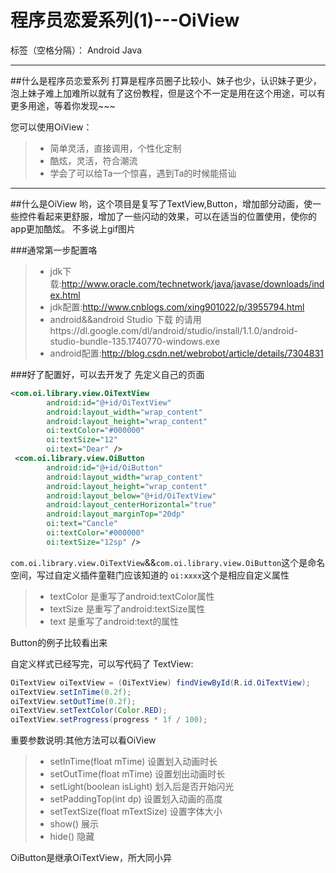 # 程序员恋爱系列(1)---OiView

标签（空格分隔）： Android Java

---

##什么是程序员恋爱系列
打算是程序员圈子比较小、妹子也少，认识妹子更少，泡上妹子难上加难所以就有了这份教程，但是这个不一定是用在这个用途，可以有更多用途，等着你发现~~~

您可以使用OiView：

> * 简单灵活，直接调用，个性化定制
> * 酷炫，灵活，符合潮流
> * 学会了可以给Ta一个惊喜，遇到Ta的时候能搭讪

---

##什么是OiView
哟，这个项目是复写了TextView,Button，增加部分动画，使一些控件看起来更舒服，增加了一些闪动的效果，可以在适当的位置使用，使你的app更加酷炫。
不多说上gif图片

###通常第一步配置咯
> * jdk下载:http://www.oracle.com/technetwork/java/javase/downloads/index.html
> * jdk配置:http://www.cnblogs.com/xing901022/p/3955794.html
> * android&&android Studio 下载 的请用https://dl.google.com/dl/android/studio/install/1.1.0/android-studio-bundle-135.1740770-windows.exe
> * android配置:http://blog.csdn.net/webrobot/article/details/7304831

###好了配置好，可以去开发了
先定义自己的页面
```xml
<com.oi.library.view.OiTextView
        android:id="@+id/OiTextView"
        android:layout_width="wrap_content"
        android:layout_height="wrap_content"
        oi:textColor="#000000"
        oi:textSize="12"
        oi:text="Dear" />
 <com.oi.library.view.OiButton
        android:id="@+id/OiButton"
        android:layout_width="wrap_content"
        android:layout_height="wrap_content"
        android:layout_below="@+id/OiTextView"
        android:layout_centerHorizontal="true"
        android:layout_marginTop="20dp"
        oi:text="Cancle"
        oi:textColor="#000000"
        oi:textSize="12sp" />
```
`com.oi.library.view.OiTextView`&&`com.oi.library.view.OiButton`这个是命名空间，写过自定义插件童鞋门应该知道的
`oi:xxxx`这个是相应自定义属性
> * textColor 是重写了android:textColor属性
> * textSize 是重写了android:textSize属性
> * text 是重写了android:text的属性

Button的例子比较看出来

自定义样式已经写完，可以写代码了
TextView:
```Java
OiTextView oiTextView = (OiTextView) findViewById(R.id.OiTextView);
oiTextView.setInTime(0.2f);
oiTextView.setOutTime(0.2f);
oiTextView.setTextColor(Color.RED);
oiTextView.setProgress(progress * 1f / 100);
```
重要参数说明:其他方法可以看OiView
> * setInTime(float mTime) 设置划入动画时长
> * setOutTime(float mTime) 设置划出动画时长
> * setLight(boolean isLight) 划入后是否开始闪光
> * setPaddingTop(int dp) 设置划入动画的高度
> * setTextSize(float mTextSize) 设置字体大小
> * show() 展示
> * hide() 隐藏

OiButton是继承OiTextView，所大同小异
